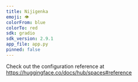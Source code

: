 ```yaml
---
title: Nijigenka
emoji: 👁
colorFrom: blue
colorTo: red
sdk: gradio
sdk_version: 2.9.1
app_file: app.py
pinned: false
---
```


Check out the configuration reference at https://huggingface.co/docs/hub/spaces#reference
